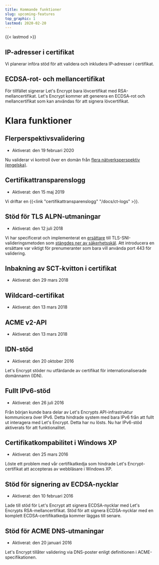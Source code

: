 ```yaml
---
title: Kommande funktioner
slug: upcoming-features
top_graphic: 1
lastmod: 2020-02-20
---
```


{{< lastmod >}}

## IP-adresser i certifikat

Vi planerar införa stöd för att validera och inkludera IP-adresser i
certifikat.

## ECDSA-rot- och mellancertifikat

För tillfället signerar Let's Encrypt bara lövcertifikat med
RSA-mellancertifikat. Let's Encrypt kommer att generera en ECDSA-rot och
mellancertifikat som kan användas för att signera lövcertifikat.

# Klara funktioner

## Flerperspektivsvalidering

* Aktiverat: den 19 februari 2020

Nu validerar vi kontroll över en domän från [flera nätverksperspektiv
(engelska)](https://letsencrypt.org/2020/02/19/multi-perspective-validation.html).

## Certifikattransparenslogg

* Aktiverat: den 15 maj 2019

Vi driftar en {{<link "certifikattransparenslogg" "/docs/ct-logs" >}}.

## Stöd för TLS ALPN-utmaningar

* Aktiverat: den 12 juli 2018

Vi har specificerat och implementerat en
[ersättare](https://tools.ietf.org/html/rfc8737) till
TLS-SNI-valideringsmetoden som [stängdes ner av
säkerhetsskäl](https://community.letsencrypt.org/t/important-what-you-need-to-know-about-tls-sni-validation-issues/50811).
Att introducera en ersättare var viktigt för prenumeranter som bara vill
använda port 443 för validering.

## Inbakning av SCT-kvitton i certifikat

* Aktiverat: den 29 mars 2018

## Wildcard-certifikat

* Aktiverat: den 13 mars 2018

## ACME v2-API

* Aktiverat: den 13 mars 2018

## IDN-stöd

* Aktiverat: den 20 oktober 2016

Let's Encrypt stöder nu utfärdande av certifikat för internationaliserade
domännamn (IDN).

## Fullt IPv6-stöd

* Aktiverat: den 26 juli 2016

Från början kunde bara delar av Let's Encrypts API-infrastruktur kommunicera
över IPv6. Detta hindrade system med bara IPv6 från att fullt ut interagera med
Let's Encrypt. Detta har nu lösts. Nu har IPv6-stöd aktiverats för att
funktionalitet.

## Certifikatkompabilitet i Windows XP

* Aktiverat: den 25 mars 2016

Löste ett problem med vår certifikatkedja som hindrade Let's Encrypt-certifikat
att accepteras av webbläsare i Windows XP.

## Stöd för signering av ECDSA-nycklar

* Aktiverat: den 10 februari 2016

Lade till stöd för Let's Encrypt att signera ECDSA-nycklar med Let's Encrypts
RSA-mellancertifikat. Stöd för att signera ECDSA-nycklar med en komplett
ECDSA-certifikatkedja kommer läggas till senare.

## Stöd för ACME DNS-utmaningar

* Aktiverat: den 20 januari 2016

Let's Encrypt tillåter validering via DNS-poster enligt definitionen i
ACME-specifikationen.
